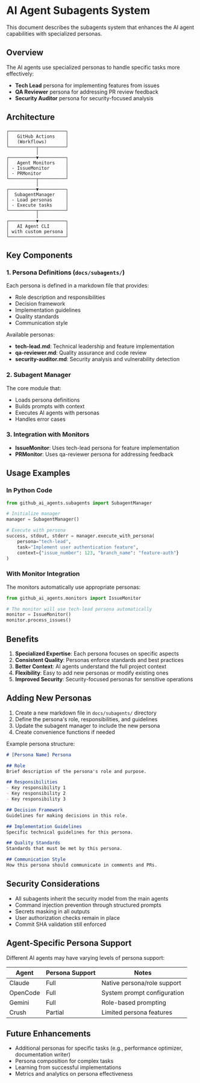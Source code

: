 # AI Agent Subagents System

This document describes the subagents system that enhances the AI agent capabilities with specialized personas.

## Overview

The AI agents use specialized personas to handle specific tasks more effectively:

- **Tech Lead** persona for implementing features from issues
- **QA Reviewer** persona for addressing PR review feedback
- **Security Auditor** persona for security-focused analysis

## Architecture

```
┌─────────────────────┐
│   GitHub Actions    │
│   (Workflows)       │
└──────────┬──────────┘
           │
┌──────────▼──────────┐
│   Agent Monitors    │
│ - IssueMonitor      │
│ - PRMonitor         │
└──────────┬──────────┘
           │
┌──────────▼──────────┐
│  SubagentManager    │
│ - Load personas     │
│ - Execute tasks     │
└──────────┬──────────┘
           │
┌──────────▼──────────┐
│   AI Agent CLI      │
│ with custom persona │
└─────────────────────┘
```

## Key Components

### 1. Persona Definitions (`docs/subagents/`)

Each persona is defined in a markdown file that provides:
- Role description and responsibilities
- Decision framework
- Implementation guidelines
- Quality standards
- Communication style

Available personas:
- **tech-lead.md**: Technical leadership and feature implementation
- **qa-reviewer.md**: Quality assurance and code review
- **security-auditor.md**: Security analysis and vulnerability detection

### 2. Subagent Manager

The core module that:
- Loads persona definitions
- Builds prompts with context
- Executes AI agents with personas
- Handles error cases

### 3. Integration with Monitors

- **IssueMonitor**: Uses tech-lead persona for feature implementation
- **PRMonitor**: Uses qa-reviewer persona for addressing feedback

## Usage Examples

### In Python Code

```python
from github_ai_agents.subagents import SubagentManager

# Initialize manager
manager = SubagentManager()

# Execute with persona
success, stdout, stderr = manager.execute_with_persona(
    persona="tech-lead",
    task="Implement user authentication feature",
    context={"issue_number": 123, "branch_name": "feature-auth"}
)
```

### With Monitor Integration

The monitors automatically use appropriate personas:

```python
from github_ai_agents.monitors import IssueMonitor

# The monitor will use tech-lead persona automatically
monitor = IssueMonitor()
monitor.process_issues()
```

## Benefits

1. **Specialized Expertise**: Each persona focuses on specific aspects
2. **Consistent Quality**: Personas enforce standards and best practices
3. **Better Context**: AI agents understand the full project context
4. **Flexibility**: Easy to add new personas or modify existing ones
5. **Improved Security**: Security-focused personas for sensitive operations

## Adding New Personas

1. Create a new markdown file in `docs/subagents/` directory
2. Define the persona's role, responsibilities, and guidelines
3. Update the subagent manager to include the new persona
4. Create convenience functions if needed

Example persona structure:
```markdown
# [Persona Name] Persona

## Role
Brief description of the persona's role and purpose.

## Responsibilities
- Key responsibility 1
- Key responsibility 2
- Key responsibility 3

## Decision Framework
Guidelines for making decisions in this role.

## Implementation Guidelines
Specific technical guidelines for this persona.

## Quality Standards
Standards that must be met by this persona.

## Communication Style
How this persona should communicate in comments and PRs.
```

## Security Considerations

- All subagents inherit the security model from the main agents
- Command injection prevention through structured prompts
- Secrets masking in all outputs
- User authorization checks remain in place
- Commit SHA validation still enforced

## Agent-Specific Persona Support

Different AI agents may have varying levels of persona support:

| Agent | Persona Support | Notes |
|-------|----------------|-------|
| Claude | Full | Native persona/role support |
| OpenCode | Full | System prompt configuration |
| Gemini | Full | Role-based prompting |
| Crush | Partial | Limited persona features |

## Future Enhancements

- Additional personas for specific tasks (e.g., performance optimizer, documentation writer)
- Persona composition for complex tasks
- Learning from successful implementations
- Metrics and analytics on persona effectiveness

